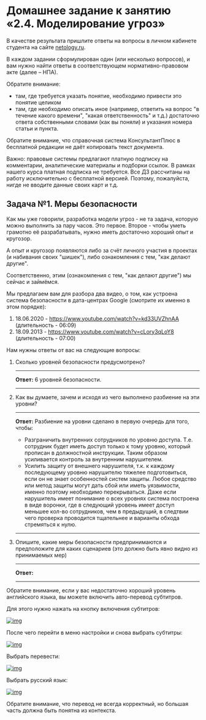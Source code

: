# Домашнее задание к занятию «2.4. Моделирование угроз»

В качестве результата пришлите ответы на вопросы в личном кабинете студента на сайте [netology.ru](https://netology.ru/).

В каждом задании сформулирован один (или несколько вопросов), и вам нужно найти ответы в соответствующем нормативно-правовом акте (далее – НПА).

Обратите внимание:

- там, где требуется указать понятие, необходимо привести это понятие целиком
- там, где необходимо описать иное (например, ответить на вопрос "в течение какого времени", "какая ответственность" и т.д.) достаточно ответа собственными словами (как вы поняли) и указания номера статьи и пункта.

Обратите внимание, что справочная система КонсультантПлюс в бесплатной редакции не даёт копировать текст документа.

Важно: правовые системы предлагают платную подписку на комментарии, аналитические материалы и подборки ссылок. В рамках нашего курса платная подписка не требуется. Все ДЗ рассчитаны на работу исключительно с бесплатной версией. Поэтому, пожалуйста, нигде не вводите данные своих карт и т.д.

## Задача №1. Меры безопасности

Как мы уже говорили, разработка модели угроз - не та задача, которую можно выполнить за пару часов. Это первое. Второе - чтобы уметь грамотно её разрабатывать, нужно иметь достаточно хороший опыт и кругозор.

А опыт и кругозор появляются либо за счёт личного участия в проектах (и набивания своих "шишек"), либо ознакомления с тем, "как делают другие".

Соответственно, этим (ознакомления с тем, "как делают другие") мы сейчас и займёмся.

Мы предлагаем вам для разбора два видео, о том, как устроена система безопасности в дата-центрах Google (смотрите их именно в этом порядке):

1. 18.06.2020 - https://www.youtube.com/watch?v=kd33UVZhnAA (длительность - 06:09)
2. 18.09.2013 - https://www.youtube.com/watch?v=cLory3qLoY8 (длительность - 07:00)

Нам нужны ответы от вас на следующие вопросы:

1. Сколько уровней безопасности предусмотрено?

   ***

   **Ответ:** 6 уровней безопасности.

   ***

2. Как вы думаете, зачем и исходя из чего выполнено разбиение на эти уровни?

   ***

   **Ответ:** Разбиение на уровни сделано в первую очередь для того, чтобы:

   - Разграничить внутренних сотрудников по уровню доступа. Т.е. сотрудник будет иметь доступ только к тому уровню, который прописан в должностной инструкции. Таким образом усиливается контроль за внутренним нарушителем.
   - Усилить защиту от внешнего нарушителя, т.к. к каждому последующему уровню нарушителю тяжелее подготовиться, если он не знает особенностей систем защиты. Любое средство или метод защиты могут дать сбой или иметь уязвимости, именно поэтому необходимо перекрываться. Даже если нарушитель имеет понимание о всех уровнях система построена в виде воронки, где в следующий уровень имеет доступ меньшее кол-во сотрудников, чем в предыдущий, в следтвии чего проверка проводится тщательнее и варианты обхода стремяться к нулю. 

   ***

3. Опишите, какие меры безопасности предпринимаются и предположите для каких сценариев (это должно быть явно видно из принимаемых мер)

   ***

   **Ответ:**

   ***

Обратите внимание, если у вас недостаточно хороший уровень английского языка, вы можете включить авто-перевод субтитров.

Для этого нужно нажать на кнопку включения субтитров:

[![img](https://github.com/netology-code/ibb-homeworks/raw/v2/06_threats/pic/subtitles.png)](https://github.com/netology-code/ibb-homeworks/blob/v2/06_threats/pic/subtitles.png)

После чего перейти в меню настройки и снова выбрать субтитры:

[![img](https://github.com/netology-code/ibb-homeworks/raw/v2/06_threats/pic/settings-subtitles.png)](https://github.com/netology-code/ibb-homeworks/blob/v2/06_threats/pic/settings-subtitles.png)

Выбрать перевести:

[![img](https://github.com/netology-code/ibb-homeworks/raw/v2/06_threats/pic/translation.png)](https://github.com/netology-code/ibb-homeworks/blob/v2/06_threats/pic/translation.png)

Выбрать русский язык:

[![img](https://github.com/netology-code/ibb-homeworks/raw/v2/06_threats/pic/russian.png)](https://github.com/netology-code/ibb-homeworks/blob/v2/06_threats/pic/russian.png)

Обратите внимание, что перевод не всегда корректный, но большая часть должна быть понятна из контекста.